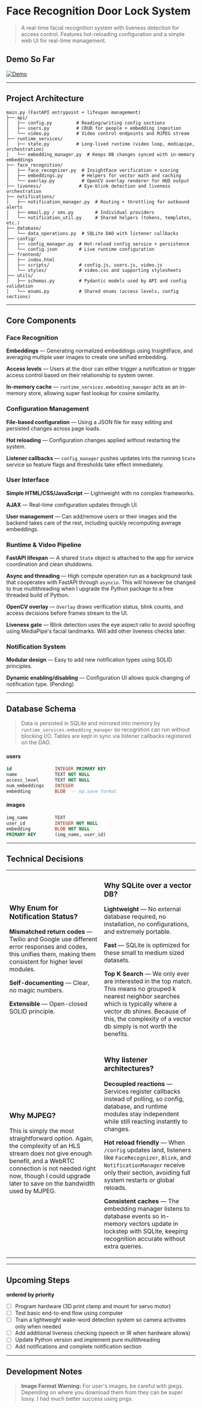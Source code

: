 # Face Recognition Door Lock System

> A real-time facial recognition system with liveness detection for access control. Features hot-reloading configuration and a simple web UI for real-time management.

## Demo So Far

[![Demo](https://img.youtube.com/vi/qjVI98kzM5E/0.jpg)](https://youtu.be/qjVI98kzM5E)

---

## Project Architecture

```
main.py (FastAPI entrypoint + lifespan management)
├── api/
│   ├── config.py         # Reading/writing config sections
│   ├── users.py          # CRUD for people + embedding ingestion
│   └── video.py          # Video control endpoints and MJPEG stream
├── runtime_services/
│   ├── state.py          # Long-lived runtime (video loop, mediapipe, orchestration)
│   └── embedding_manager.py  # Keeps DB changes synced with in-memory embeddings
├── face_recognition/
│   ├── face_recognizer.py  # InsightFace verification + scoring
│   ├── embeddings.py       # Helpers for vector math and caching
│   └── overlay.py          # OpenCV overlay renderer for HUD output
├── liveness/              # Eye-blink detection and liveness orchestration
├── notifications/
│   ├── notification_manager.py  # Routing + throttling for outbound alerts
│   ├── email.py / sms.py        # Individual providers
│   └── notification_util.py     # Shared helpers (tokens, templates, etc.)
├── database/
│   └── data_operations.py  # SQLite DAO with listener callbacks
├── config/
│   ├── config_manager.py  # Hot-reload config service + persistence
│   └── config.json        # Live runtime configuration
├── frontend/
│   ├── index.html
│   ├── scripts/           # config.js, users.js, video.js
│   └── styles/            # video.css and supporting stylesheets
├── utils/
│   ├── schemas.py         # Pydantic models used by API and config validation
│   └── enums.py           # Shared enums (access levels, config sections)
```

---

## Core Components

### Face Recognition
**Embeddings** — Generating normalized embeddings using InsightFace, and averaging multiple user images to create one unified embedding.

**Access levels** — Users at the door can either trigger a notification or trigger access control based on their relationship to system owner.

**In-memory cache** — `runtime_services.embedding_manager` acts as an in-memory store, allowing super fast lookup for cosine similarity.

### Configuration Management
**File-based configuration** — Using a JSON file for easy editing and persisted changes across page loads.

**Hot reloading** — Configuration changes applied without restarting the system.

**Listener callbacks** — `config_manager` pushes updates into the running `State` service so feature flags and thresholds take effect immediately.

### User Interface
**Simple HTML/CSS/JavaScript** — Lightweight with no complex frameworks.

**AJAX** — Real-time configuration updates through UI.

**User management** — Can add/remove users or their images and the backend takes care of the rest, including quickly recomputing average embeddings.

### Runtime & Video Pipeline
**FastAPI lifespan** — A shared `State` object is attached to the app for service coordination and clean shutdowns.

**Async and threading** — High compute operation run as a background task that cooperates with FastAPI through `asyncio`. This will however be changed to true multithreading when I upgrade the Python package to a free threaded build of Python.

**OpenCV overlay** — `Overlay` draws verification status, blink counts, and access decisions before frames stream to the UI.

**Liveness gate** — Blink detection uses the eye aspect ratio to avoid spoofing using MediaPipe's facial landmarks. Will add other liveness checks later.

### Notification System
**Modular design** — Easy to add new notification types using SOLID principles.

**Dynamic enabling/disabling** — Configuration UI allows quick changing of notification type. (Pending)

---

## Database Schema

> Data is persisted in SQLite and mirrored into memory by `runtime_services.embedding_manager` so recognition can run without blocking I/O. Tables are kept in sync via listener callbacks registered on the DAO.

#### **users**
```sql
id                INTEGER PRIMARY KEY
name              TEXT NOT NULL
access_level      TEXT NOT NULL
num_embeddings    INTEGER
embedding         BLOB  -- np.save format
```

#### **images**
```sql
img_name          TEXT
user_id           INTEGER NOT NULL
embedding         BLOB NOT NULL
PRIMARY KEY       (img_name, user_id)
```

---

## Technical Decisions

<table>
<tr>
<td width="50%">

### Why Enum for Notification Status?

**Mismatched return codes** — Twilio and Google use different error responses and codes, this unifies them, making them consistent for higher level modules.

**Self-documenting** — Clear, no magic numbers.

**Extensible** — Open-closed SOLID principle.

</td>
<td width="50%">

### Why SQLite over a vector DB?

**Lightweight** — No external database required, no installation, no configurations, and extremely portable.

**Fast** — SQLite is optimized for these small to medium sized datasets.

**Top K Search** — We only ever are interested in the top match. This means no grouped k nearest neighbor searches which is typically where a vector db shines. Because of this, the complexity of a vector db simply is not worth the benefits.

</td>
</tr>
<tr>
<td>

### Why MJPEG?

This is simply the most straightforward option. Again, the complexity of an HLS stream does not give enough benefit, and a WebRTC connection is not needed right now, though I could upgrade later to save on the bandwidth used by MJPEG.

</td>
<td>

### Why listener architectures?

**Decoupled reactions** — Services register callbacks instead of polling, so config, database, and runtime modules stay independent while still reacting instantly to changes.

**Hot reload friendly** — When `/config` updates land, listeners like `FaceRecognizer`, `Blink`, and `NotificationManager` receive only their section, avoiding full system restarts or global reloads.

**Consistent caches** — The embedding manager listens to database events so in-memory vectors update in lockstep with SQLite, keeping recognition accurate without extra queries.

</td>
</tr>
</table>

---

## Upcoming Steps

**ordered by priority**

- [ ] Program hardware (3D print clamp and mount for servo motor)
- [ ] Test basic end-to-end flow using computer
- [ ] Train a lightweight wake-word detection system so camera activates only when needed
- [ ] Add additional liveness checking (speech or IR when hardware allows)
- [ ] Update Python version and implement pure multithreading
- [ ] Add notifications and complete notification section

---

## Development Notes

> **Image Format Warning:** For user's images, be careful with jpegs. Depending on where you download them from they can be super lossy. I had much better success using pngs.
